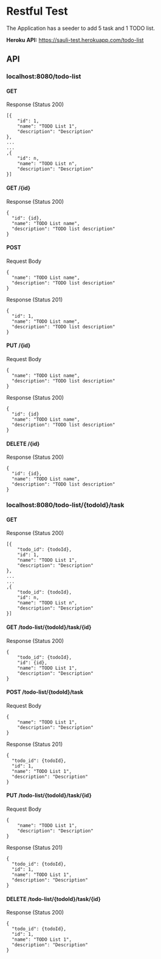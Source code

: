 # Restful Test
The Application has a seeder to add 5 task and 1 TODO list. 

**Heroku API:** https://sauli-test.herokuapp.com/todo-list
## API
### localhost:8080/todo-list
#### GET
Response (Status 200)
```
[{
    "id": 1,
    "name": "TODO List 1",
    "description": "Description"
},
...
...
,{
    "id": n,
    "name": "TODO List n",
    "description": "Description"
}]
```
#### GET /{id}
Response (Status 200)
```
{
  "id": {id},
  "name": "TODO List name",
  "description": "TODO list description"
}
```
#### POST
Request Body
```
{
  "name": "TODO List name",
  "description": "TODO list description"
}
```
Response (Status 201)
```
{
  "id": 1,
  "name": "TODO List name",
  "description": "TODO list description"
}
```
#### PUT /{id}
Request Body
```
{
  "name": "TODO List name",
  "description": "TODO list description"
}
```
Response (Status 200)
```
{
  "id": {id}
  "name": "TODO List name",
  "description": "TODO list description"
}
```
#### DELETE /{id}
Response (Status 200)
```
{
  "id": {id},
  "name": "TODO List name",
  "description": "TODO list description"
}
```
### localhost:8080/todo-list/{todoId}/task
#### GET
Response (Status 200)
```
[{
    "todo_id": {todoId},
    "id": 1,
    "name": "TODO List 1",
    "description": "Description"
},
...
...
,{
    "todo_id": {todoId},
    "id": n,
    "name": "TODO List n",
    "description": "Description"
}]
```
#### GET /todo-list/{todoId}/task/{id}
Response (Status 200)
```
{
    "todo_id": {todoId},
    "id": {id},
    "name": "TODO List 1",
    "description": "Description"
}
```
#### POST /todo-list/{todoId}/task
Request Body
```
{
    "name": "TODO List 1",
    "description": "Description"
}
```
Response (Status 201)
```
{
  "todo_id": {todoId},
  "id": 1,
  "name": "TODO List 1",
  "description": "Description"
}
```
#### PUT /todo-list/{todoId}/task/{id}
Request Body
```
{
    "name": "TODO List 1",
    "description": "Description"
}
```
Response (Status 201)
```
{
  "todo_id": {todoId},
  "id": 1,
  "name": "TODO List 1",
  "description": "Description"
}
```
#### DELETE /todo-list/{todoId}/task/{id}
Response (Status 200)
```
{
  "todo_id": {todoId},
  "id": 1,
  "name": "TODO List 1",
  "description": "Description"
}

